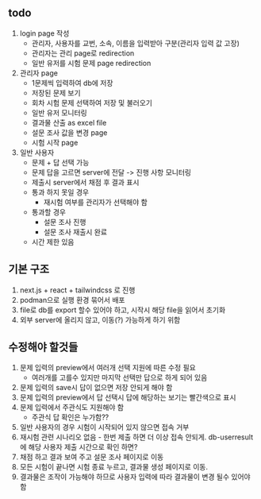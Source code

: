 
## todo
1. login page 작성
    * 관리자, 사용자를 교번, 소속, 이름을 입력받아 구분(관리자 입력 값 고장)
    * 관리자는 관리 page로 redirection
    * 일반 유저를 시험 문제 page redirection
2. 관리자 page
    * 1문제씩 입력하여 db에 저장 
    * 저장된 문제 보기 
    * 회차 시험 문제 선택하여 저장 및 불러오기
    * 일반 유저 모니터링
    * 결과물 산출 as excel file
    * 설문 조사 값을 변경 page
    * 시험 시작 page
3. 일반 사용자
    * 문제 + 답 선택 가능 
    * 문제 답을 고르면 server에 전달 -> 진행 사항 모니터링
    * 제출시 server에서 채점 후 결과 표시
    * 통과 하지 못일 경우
        * 재시험 여부를 관리자가 선택해야 함 
    * 통과할 경우 
        * 설문 조사 진행 
        * 설문 조사 재출시 완료
    * 시간 제한 있음

## 기본 구조
1. next.js + react + tailwindcss 로 진행
2. podman으로 실행 환경 묶어서 배포 
3. file로 db를 export 할수 있어야 하고, 시작시 해당 file을 읽어서 초기화
4. 외부 server에 올리지 않고, 이동(?) 가능하게 하기 위함

## 수정해야 할것들 
1. 문제 입력의 preview에서 여러개 선택 지원에 따른 수정 필요 
    * 여러개를 고를수 있지만 마지막 선택만 답으로 하게 되어 있음
2. 문제 입력의 save시 답이 없으면 저장 안되게 해야 함
3. 문제 입력의 preview에서 답 선택시 답에 해당하는 보기는 빨간색으로 표시
4. 문제 입력에서 주관식도 지원해야 함
    * 주관식 답 확인은 누가함??
5. 일반 사용자의 경우 시험이 시작되어 있지 않으면 접속 거부
6. 재시험 관련 시나리오 없음 - 한번 제출 하면 더 이상 접속 안되게. db-userresult에 해당 사용자 제출 시간으로 확인 하면?
7. 채점 하고 결과 보여 주고 설문 조사 페이지로 이동 
8. 모든 시험이 끝나면 시험 종료 누르고, 결과물 생성 페이지로 이동.
9. 결과물은 조작이 가능해야 하므로 사용자 입력에 따라 결과물이 변경 될수 있어야 함
